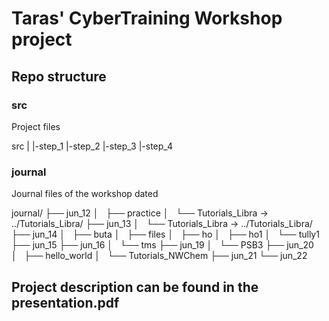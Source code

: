 
# Taras' CyberTraining Workshop project

## Repo structure

### src

Project files

src
|
|-step_1
|-step_2
|-step_3
|-step_4

### journal

Journal files of the workshop dated 

journal/
├── jun_12
│   ├── practice
│   └── Tutorials_Libra -> ../Tutorials_Libra/
├── jun_13
│   └── Tutorials_Libra -> ../Tutorials_Libra/
├── jun_14
│   ├── buta
│   ├── files
│   ├── ho
│   ├── ho1
│   └── tully1
├── jun_15
├── jun_16
│   └── tms
├── jun_19
│   └── PSB3
├── jun_20
│   ├── hello_world
│   └── Tutorials_NWChem
├── jun_21
└── jun_22

## Project description can be found in the presentation.pdf



